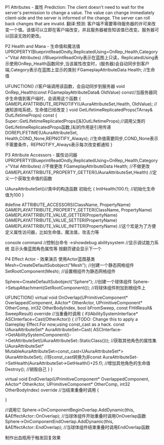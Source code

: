 P1 Attributes - 属性
Prediction: The client
doesn't need to wait for the
server's permission to
change a value. The value
can change immediately
client-side and the server is
informed of the change. The
server can roll back
changes that are invalid.
翻译:预测: 客户端不需要等待服务器的许可来改变一个值。该值可以立即在客户端改变，并且服务器被告知该值已改变。服务器可以回滚无效的更改。

P2 Health and Mana - 生命值和魔法值
UPROPERTY(BlueprintReadOndly,ReplicatedUsing=OnRep_Health,Category="Vital Attributes) //BlueprintReadOnly表示在蓝图上只读，ReplicatedUsing表示使用OnRep_Health函数同步,当该属性改变时，(服务器)会自动同步到客户端,Category表示在蓝图上显示的类别
FGameplayAttributeData Health; //生命值

UFUNCTION() //客户端调用该函数，会自动同步到服务器
void OnRep_Health(const FGameplayAttributeData& OldValue) const//当服务器同步生命值到客户端时，会调用这个函数
{
    GAMEPLAYATTRIBUTE_REPNOTIFY(UAuraAttributeSet,Health, OldValue); //通知游戏系统，生命值已经改变
}
void GetLifetimeReplicatedProps(TArray<FLifetimeProperty>& OutLifetimeProps) const
{
    Super::GetLifetimeReplicatedProps([&]OutLifetimeProps);//调用父类的GetLifetimeReplicatedProps函数,[&]的作用是引用传递
    DOREPLIFETIME(UAuraAttributeSet, Health,COND_None,REPNOTIFY_Always); //生命值需要同步,COND_None表示不需要条件，REPNOTIFY_Always表示每次改变都通知
}

P3 Attribute Accessors - 属性访问器
UPROPERTY(BlueprintReadOndly,ReplicatedUsing=OnRep_Health,Category="Vital Attributes) //不做更改
FGameplayAttributeData Health; //不做更改
GAMEPLAYATTRIBUTE_PROPERTY_GETTER(UAuraAttributeSet,Health) //定义一个获取生命值的函数

UAuraAttributeSet()//类中的构造函数 初始化
{
    InitHealth(100.f); //初始化生命值为100
}

#define ATTRIBUTE_ACCESSORS(ClassName, PropertyName)\
GAMEPLAYATTRIBUTE_PROPERTY_GETTER(ClassName, PropertyName)\
GAMEPLAYATTRIBUTE_VALUE_GETTER(PropertyName)\
GAMEPLAYATTRIBUTE_VALUE_SETTER(PropertyName)\
GAMEPLAYATTRIBUTE_VALUE_INITTER(PropertyName)
//这个宏是为了方便定义属性访问器，比如生命值，魔法值，攻击力等

console command //控制台命令
->showdebug abilitysystem  //显示调试能力系统 显示头像蓝图角色属性等 按翻页键会显示下一个

P4 Effect Actor - 效果演员 使用Actor蓝图基类
Mesh=CreateDefaultSubobject<UStaticMeshComponent>("Mesh"); //创建一个静态网格组件
SetRootComponent(Mesh); //设置根组件为静态网格组件

Sphere=CreateDefaultSubobject<USphereComponent>("Sphere"); //创建一个球体组件
Sphere->SetupAttachment(GetRootComponent()); //将球体组件附加到根组件上

UFUNCTION()
virtual void OnOverlap(UPrimitiveComponent* OverlappedComponent, AActor* OtherActor, UPrimitiveComponent* OtherComp, int32 OtherBodyIndex, bool bFromSweep, const FHitResult& SweepResult) override //当重叠时调用
{
    if(IAbilitySystemInterface* ASCInterface=Cast<IAbilitySystemInterface>(OtherActor))
    {
        //TODO: Change this to apply a Gameplay Effect.For now,using const_cast as a hack.
        const UAuraAttributeSet* AuraAttributeSet=Cast<UAuraAttributeSet>(         ASCInterface->GetAbilitySystemComponent()->GetAttributeSet(UAuraAttributeSet::StaticClass())); //获取其他角色的属性集
        UAuraAttributeSet* MutableAuraAttributeSet=const_cast<UAuraAttributeSet*>(AuraAttributeSet); //将const_cast转换为非const
        AuraAttributeSet->SetHealth(AuraAttributeSet->GetHealth()+25.f); //增加其他角色的生命值
        Destroy(); //销毁自己
    }
}

virtual void EndOverlap(UPrimitiveComponent* OverlappedComponent, AActor* OtherActor, UPrimitiveComponent* OtherComp, int32 OtherBodyIndex) override //当结束重叠时调用
{

}

//调用它
Sphere->OnComponentBeginOverlap.AddDynamic(this, &AEffectActor::OnOverlap); //当球体组件开始重叠时调用OnOverlap函数
Sphere->OnComponentEndOverlap.AddDynamic(this, &AEffectActor::EndOverlap); //当球体组件结束重叠时调用EndOverlap函数

制作出血瓶用于触发回复效果
